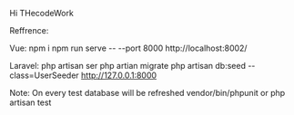 Hi THecodeWork

Reffrence:

Vue:
npm i
npm run serve -- --port 8000
http://localhost:8002/

Laravel:
php artisan ser
php artian migrate
php artisan db:seed --class=UserSeeder
http://127.0.0.1:8000

Note: On every test database will be refreshed
vendor/bin/phpunit or php artisan test
